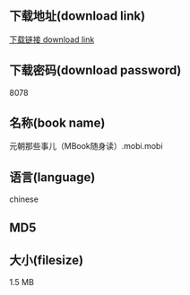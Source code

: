 ## 下载地址(download link)
[下载链接 download link](https://voluble-croquembouche-d321dc.netlify.app/?s=%E5%85%83%E6%9C%9D%E9%82%A3%E4%BA%9B%E4%BA%8B%E5%84%BF%EF%BC%88MBook%E9%9A%8F%E8%BA%AB%E8%AF%BB%EF%BC%89.mobi)

## 下载密码(download password)
8078

## 名称(book name)
元朝那些事儿（MBook随身读）.mobi.mobi

## 语言(language)
chinese

## MD5


## 大小(filesize)
1.5 MB

